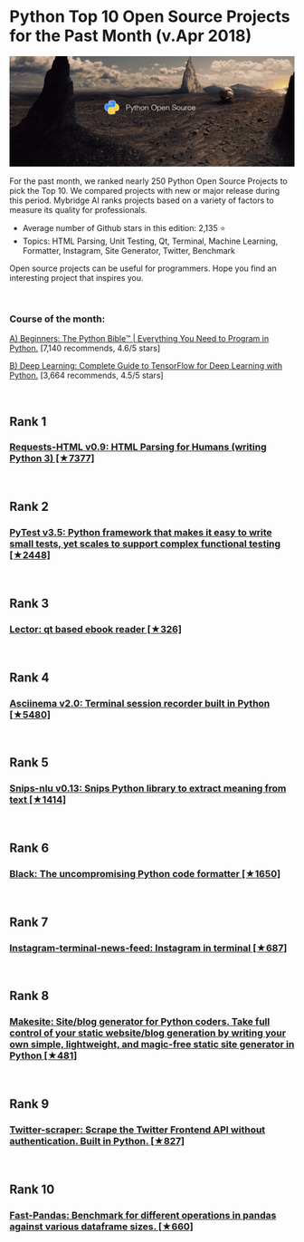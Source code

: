 # Python Top 10 Open Source Projects for the Past Month (v.Apr 2018)

<img src="apr-python-opensource.jpg" width="800" alt="Mybridge"></a>

For the past month, we ranked nearly 250 Python Open Source Projects to pick the Top 10. 
We compared projects with new or major release during this period. Mybridge AI ranks projects based on a variety of factors to measure its quality for professionals.

* Average number of Github stars in this edition: 2,135 ⭐️
* Topics: HTML Parsing, Unit Testing, Qt, Terminal, Machine Learning, Formatter, Instagram, Site Generator, Twitter, Benchmark

Open source projects can be useful for programmers. Hope you find an interesting project that inspires you.

<br>

### Course of the month:

[A) Beginners: The Python Bible™ | Everything You Need to Program in Python.](http://bit.ly/2Dci974) [7,140 recommends, 4.6/5 stars]

[B) Deep Learning: Complete Guide to TensorFlow for Deep Learning with Python.](http://bit.ly/2EatVy7) [3,664 recommends, 4.5/5 stars]

<br>

## Rank 1
### [Requests-HTML v0.9: HTML Parsing for Humans (writing Python 3) [★7377]](https://github.com/kennethreitz/requests-html?utm_source=mybridge&utm_medium=blog&utm_campaign=read_more)


<br>

## Rank 2
### [PyTest v3.5: Python framework that makes it easy to write small tests, yet scales to support complex functional testing [★2448]](https://github.com/pytest-dev/pytest?utm_source=mybridge&utm_medium=blog&utm_campaign=read_more)


<br>

## Rank 3
### [Lector: qt based ebook reader [★326]](https://github.com/BasioMeusPuga/Lector?utm_source=mybridge&utm_medium=blog&utm_campaign=read_more)


<br>

## Rank 4
### [Asciinema v2.0: Terminal session recorder built in Python [★5480]](https://github.com/asciinema/asciinema?utm_source=mybridge&utm_medium=blog&utm_campaign=read_more)


<br>

## Rank 5
### [Snips-nlu v0.13: Snips Python library to extract meaning from text [★1414]](https://github.com/snipsco/snips-nlu?utm_source=mybridge&utm_medium=blog&utm_campaign=read_more)


<br>

## Rank 6
### [Black: The uncompromising Python code formatter [★1650]](https://github.com/ambv/black?utm_source=mybridge&utm_medium=blog&utm_campaign=read_more)


<br>

## Rank 7
### [Instagram-terminal-news-feed: Instagram in terminal [★687]](https://github.com/billcccheng/instagram-terminal-news-feed?utm_source=mybridge&utm_medium=blog&utm_campaign=read_more)


<br>

## Rank 8
### [Makesite: Site/blog generator for Python coders. Take full control of your static website/blog generation by writing your own simple, lightweight, and magic-free static site generator in Python [★481]](https://github.com/sunainapai/makesite?utm_source=mybridge&utm_medium=blog&utm_campaign=read_more)


<br>

## Rank 9
### [Twitter-scraper: Scrape the Twitter Frontend API without authentication. Built in Python. [★827]](https://github.com/kennethreitz/twitter-scraper?utm_source=mybridge&utm_medium=blog&utm_campaign=read_more)


<br>

## Rank 10
### [Fast-Pandas: Benchmark for different operations in pandas against various dataframe sizes. [★660]](https://github.com/mm-mansour/Fast-Pandas?utm_source=mybridge&utm_medium=blog&utm_campaign=read_more)

